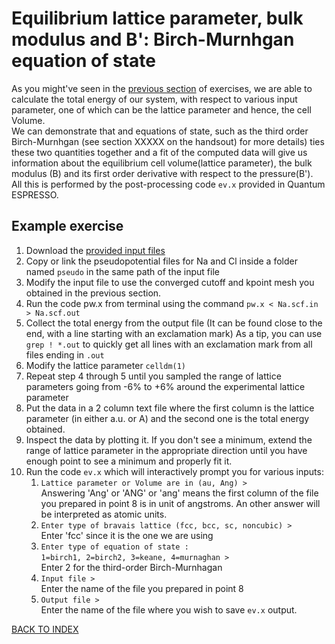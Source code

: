 # Equilibrium lattice parameter, bulk modulus and B': Birch-Murnhgan equation of state

As you might've seen in the [previous section](../1_basic_convergencies/README.md) of exercises, we are able to calculate the total energy of our system, with respect to various input parameter, one of which can be the lattice parameter and hence, the cell Volume.  
We can demonstrate that and equations of state, such as the third order Birch-Murnhgan (see section XXXXX on the handsout) for more details) ties these two quantities together and a fit of the computed data will give us information about the equilibrium cell volume(lattice parameter), the bulk modulus (B) and its first order derivative with respect to the pressure(B').  
All this is performed by the post-processing code ```ev.x``` provided in Quantum ESPRESSO.

## Example exercise

1. Download the [provided input files](../../files/NaCl.scf.in)
2. Copy or link the pseudopotential files for Na and Cl inside a folder named ```pseudo``` in the same path of the input file
3. Modify the input file to use the converged cutoff and kpoint mesh you obtained in the previous section.
4. Run the code pw.x from terminal using the command ```pw.x < Na.scf.in > Na.scf.out```
5. Collect the total energy from the output file (It can be found close to the end, with a line starting with an exclamation mark)
  As a tip, you can use ```grep ! *.out``` to quickly get all lines with an exclamation mark from all files ending in ```.out```
6. Modify the lattice parameter ```celldm(1)```
7. Repeat step 4 through 5 until you sampled the range of lattice parameters going from -6% to +6% around the experimental lattice parameter
8. Put the data in a 2 column text file where the first column is the lattice parameter (in either a.u. or A) and the second one is the total energy obtained.
9. Inspect the data by plotting it. If you don't see a minimum, extend the range of lattice parameter in the appropriate direction until you have enough point to see a minimum and properly fit it.
10. Run the code ```ev.x``` which will interactively prompt you for various inputs:  
    1. ```Lattice parameter or Volume are in (au, Ang) >```  
      Answering 'Ang' or 'ANG' or 'ang' means the first column of the file you prepared in point 8 is in unit of angstroms. An other answer will be interpreted as atomic units.
    2. ```Enter type of bravais lattice (fcc, bcc, sc, noncubic) >```  
      Enter 'fcc' since it is the one we are using
    3.  ```Enter type of equation of state :```  
      ```1=birch1, 2=birch2, 3=keane, 4=murnaghan >```  
      Enter 2 for the third-order Birch-Murnhagan
    4. ```Input file >```  
      Enter the name of the file you prepared in point 8
    5. ```Output file >```  
      Enter the name of the file where you wish to save ```ev.x``` output.

[BACK TO INDEX](../README.md)